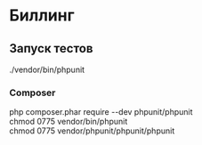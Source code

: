 # Биллинг

## Запуск тестов
./vendor/bin/phpunit


### Composer
php composer.phar require --dev phpunit/phpunit  
chmod 0775 vendor/bin/phpunit  
chmod 0775 vendor/phpunit/phpunit/phpunit  